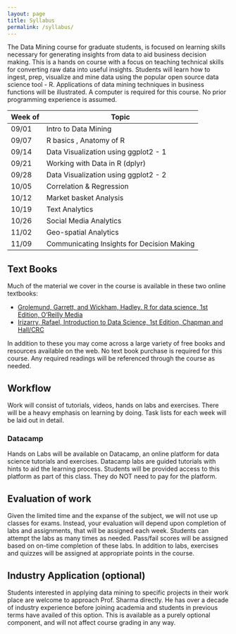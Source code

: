 ```yaml
---
layout: page
title: Syllabus
permalink: /syllabus/
---
```


The Data Mining course for graduate students, is focused on learning skills necessary for generating insights from data to aid business decision making. This is a hands on course with a focus on teaching technical skills for converting raw data into useful insights. Students will learn how to ingest, prep, visualize and mine data using the popular open source data science tool - R. Applications of data mining techniques in business functions will be illustrated. A computer is required for this course. No prior programming experience is assumed.

| Week of  | Topic                       |
|-------|--------------------------------|
| 09/01 | Intro to Data Mining           |                
| 09/07 | R basics , Anatomy of R        |                 
| 09/14 | Data Visualization using ggplot2 - 1   |             
| 09/21 | Working with Data in R (dplyr)   |                
| 09/28 | Data Visualization using ggplot2 - 2   |          
| 10/05 | Correlation & Regression        |                 
| 10/12 | Market basket Analysis                      |                
| 10/19 | Text Analytics           |                  
| 10/26 | Social Media Analytics                  |                 
| 11/02 | Geo-spatial Analytics          |             
| 11/09 | Communicating Insights for Decision Making       |        

## Text Books
Much of the material we cover in the course is available in these two online textbooks:
* [Grolemund, Garrett, and Wickham, Hadley. R for data science, 1st Edition, O’Reilly Media](https://r4ds.had.co.nz/)
* [Irizarry, Rafael, Introduction to Data Science, 1st Edition, Chapman and Hall/CRC](https://rafalab.github.io/dsbook/)

In addition to these you may come across a large variety of free books and resources available on the web. No text book purchase is required for this course. Any required readings will be referenced through the course as needed.

## Workflow
Work will consist of tutorials, videos, hands on labs and exercises. There will be a heavy emphasis on learning by doing. Task lists for each week will be laid out in detail.
### Datacamp
Hands on Labs will be available on Datacamp, an online platform for data science tutorials and exercises.
Datacamp labs are guided tutorials with hints to aid the learning process. Students will be provided access to this platform as part of this class. They do NOT need to pay for the platform.

## Evaluation of work
Given the limited time and the expanse of the subject, we will not use up classes for exams. Instead, your evaluation will depend upon completion of labs and assignments, that will be assigned each week. Students can attempt the labs as many times as needed. Pass/fail scores will be assigned based on on-time completion of these labs. In addition to labs, exercises and quizzes will be assigned at appropriate points in the course.

## Industry Application (optional)
Students interested in applying data mining to specific projects in their work place are welcome to approach Prof. Sharma directly. He has over a decade of industry experience before joining academia and students in previous terms have availed of this option. This is available as a purely optional component, and will not affect course grading in any way.

